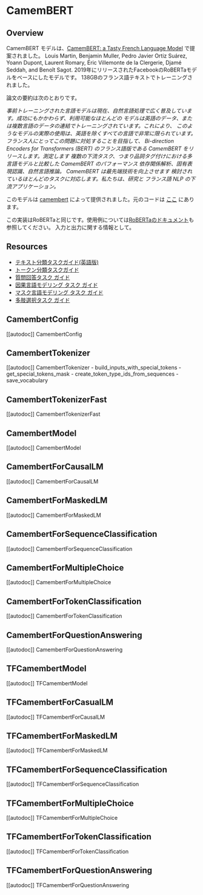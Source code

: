 <!--Copyright 2020 The HuggingFace Team. All rights reserved.

Licensed under the Apache License, Version 2.0 (the "License"); you may not use this file except in compliance with
the License. You may obtain a copy of the License at

http://www.apache.org/licenses/LICENSE-2.0

Unless required by applicable law or agreed to in writing, software distributed under the License is distributed on
an "AS IS" BASIS, WITHOUT WARRANTIES OR CONDITIONS OF ANY KIND, either express or implied. See the License for the
specific language governing permissions and limitations under the License.

⚠️ Note that this file is in Markdown but contain specific syntax for our doc-builder (similar to MDX) that may not be
rendered properly in your Markdown viewer.

-->

# CamemBERT

## Overview

CamemBERT モデルは、[CamemBERT: a Tasty French Language Model](https://arxiv.org/abs/1911.03894) で提案されました。
Louis Martin, Benjamin Muller, Pedro Javier Ortiz Suárez, Yoann Dupont, Laurent Romary, Éric Villemonte de la
Clergerie, Djamé Seddah, and Benoît Sagot. 2019年にリリースされたFacebookのRoBERTaモデルをベースにしたモデルです。
138GBのフランス語テキストでトレーニングされました。

論文の要約は次のとおりです。

*事前トレーニングされた言語モデルは現在、自然言語処理で広く普及しています。成功にもかかわらず、利用可能なほとんどの
モデルは英語のデータ、または複数言語のデータの連結でトレーニングされています。これにより、
このようなモデルの実際の使用は、英語を除くすべての言語で非常に限られています。フランス人にとってこの問題に対処することを目指して、
Bi-direction Encoders for Transformers (BERT) のフランス語版である CamemBERT をリリースします。測定します
複数の下流タスク、つまり品詞タグ付けにおける多言語モデルと比較した CamemBERT のパフォーマンス
依存関係解析、固有表現認識、自然言語推論。 CamemBERT は最先端技術を向上させます
検討されているほとんどのタスクに対応します。私たちは、研究と
フランス語 NLP の下流アプリケーション。*

このモデルは [camembert](https://huggingface.co/camembert) によって提供されました。元のコードは [ここ](https://camembert-model.fr/) にあります。


<Tip>

この実装はRoBERTaと同じです。使用例については[RoBERTaのドキュメント](roberta)も参照してください。
入力と出力に関する情報として。

</Tip>

## Resources

- [テキスト分類タスクガイド(英語版)](../../en/tasks/sequence_classification)
- [トークン分類タスクガイド](../tasks/token_classification)
- [質問回答タスク ガイド](../tasks/question_answering)
- [因果言語モデリング タスク ガイド](../tasks/language_modeling)
- [マスク言語モデリング タスク ガイド](../tasks/masked_language_modeling)
- [多肢選択タスク ガイド](../tasks/multiple_choice)

## CamembertConfig

[[autodoc]] CamembertConfig

## CamembertTokenizer

[[autodoc]] CamembertTokenizer
    - build_inputs_with_special_tokens
    - get_special_tokens_mask
    - create_token_type_ids_from_sequences
    - save_vocabulary

## CamembertTokenizerFast

[[autodoc]] CamembertTokenizerFast

<frameworkcontent>
<pt>

## CamembertModel

[[autodoc]] CamembertModel

## CamembertForCausalLM

[[autodoc]] CamembertForCausalLM

## CamembertForMaskedLM

[[autodoc]] CamembertForMaskedLM

## CamembertForSequenceClassification

[[autodoc]] CamembertForSequenceClassification

## CamembertForMultipleChoice

[[autodoc]] CamembertForMultipleChoice

## CamembertForTokenClassification

[[autodoc]] CamembertForTokenClassification

## CamembertForQuestionAnswering

[[autodoc]] CamembertForQuestionAnswering

</pt>
<tf>

## TFCamembertModel

[[autodoc]] TFCamembertModel

## TFCamembertForCasualLM

[[autodoc]] TFCamembertForCausalLM

## TFCamembertForMaskedLM

[[autodoc]] TFCamembertForMaskedLM

## TFCamembertForSequenceClassification

[[autodoc]] TFCamembertForSequenceClassification

## TFCamembertForMultipleChoice

[[autodoc]] TFCamembertForMultipleChoice

## TFCamembertForTokenClassification

[[autodoc]] TFCamembertForTokenClassification

## TFCamembertForQuestionAnswering

[[autodoc]] TFCamembertForQuestionAnswering

</tf>
</frameworkcontent>
